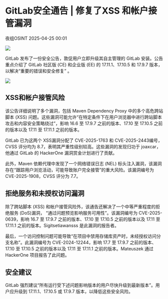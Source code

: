 #  GitLab安全通告 | 修复了XSS 和帐户接管漏洞   
 夜组OSINT   2025-04-25 00:01  
  
![](https://mmbiz.qpic.cn/sz_mmbiz_png/GLyX5CgG8A1iaTj8eIk1SSvkOGg93dHicZxnUtJGrfvvT0H05mDuuCv0P7M2EmOeNXcIZXiaqcULl1ic0iaAJiavkc3g/640?wx_fmt=png&from=appmsg "")  
  
GitLab 发布了一份安全公告，敦促用户立即升级其自主管理的 GitLab 安装。公告重点介绍了 GitLab 社区版 (CE) 和企业版 (EE) 的 17.11.1、17.10.5 和 17.9.7 版本，以解决“重要的错误和安全修复” 。  
  
![](https://mmbiz.qpic.cn/sz_mmbiz_png/GLyX5CgG8A2Qyvfrgt0M9icvpjPCnG0dqSRiaDYul7sCGq1xhnlPkLHSDwXydNvIl80WInAMAQlVtibVcbiaQbEeWA/640?wx_fmt=png&from=appmsg "")  
## XSS和帐户接管风险  
  
该公告详细说明了多个漏洞，包括 Maven Dependency Proxy 中的多个高危跨站脚本 (XSS) 问题。这些漏洞可能允许“在特定条件下在用户浏览器中进行跨站脚本攻击和内容安全策略绕过”，影响 16.6 至 17.9.7 之前的版本、17.10 至 17.10.5 之前的版本以及 17.11 至 17.11.1 之前的版本。  
  
GitLab 已为这两个 XSS漏洞分配了 CVE-2025-1763 和 CVE-2025-2443编号，CVSS 评分均为 8.7，表明其严重性级别较高。这些漏洞的发现归功于 joaxcar，他通过 GitLab 的 HackerOne 漏洞赏金计划进行了贡献。  
  
此外，Maven 依赖代理中发现了一个网络错误日志 (NEL) 标头注入漏洞，该漏洞存在“跟踪用户浏览活动，可能导致账户完全接管”的重大风险。该漏洞编号为 CVE-2025-1908，CVSS 评分为 7.7。  
## 拒绝服务和未授权访问漏洞  
  
除了跨站脚本 (XSS) 和帐户接管风险外，该通告还解决了一个中等严重程度的拒绝服务 (DoS)漏洞， “通过问题预览影响服务可用性”。该漏洞编号为 CVE-2025-0639，影响 16.7 至 17.9.7 之前的版本、17.10 至 17.10.5 之前的版本以及 17.11 至 17.11.1 之前的版本。Sigitsetiawansss 是此漏洞的报告者。  
  
最后，一个访问控制问题可能导致“在项目中禁用存储库资产时，未经授权访问分支名称”。此漏洞编号为 CVE-2024-12244，影响 17.7 至 17.9.7 之前的版本、17.10 至 17.10.5 之前的版本以及 17.11 至 17.11.1 之前的版本。Mateuszek 通过 HackerOne 项目报告了此问题。  
## 安全建议  
  
GitLab 强烈建议“所有运行受下述问题影响版本的用户尽快升级到最新版本”。用户应升级到 17.11.1、17.10.5 或 17.9.7 版本，以降低这些安全风险。  
  
  
  
